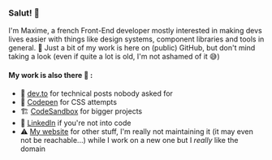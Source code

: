 ### Salut! 👋

I'm Maxime, a french Front-End developer mostly interested in making devs lives easier with things like design systems, component libraries and tools in general. :wrench: Just a bit of my work is here on (public) GitHub, but don't mind taking a look (even if quite a lot is old, I'm not ashamed of it :sweat_smile:)

#### My work is also there :eyes: :

- :brain: [dev.to](https://dev.to/maxbvrn) for technical posts nobody asked for
- :art: [Codepen](https://codepen.io/Bo-Duke) for CSS attempts
- :building_construction: [CodeSandbox](https://codesandbox.io/u/Bo-Duke) for bigger projects
- :trumpet: [LinkedIn](https://www.linkedin.com/in/maxbvrn/) if you're not into code
- :warning: [My website](https://bouveronmaxi.me) for other stuff, I'm really not maintaining it (it may even not be reachable...) while I work on a new one but I *really* like the domain
